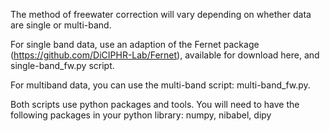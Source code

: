 The method of freewater correction will vary depending on whether data are single or multi-band.

For single band data, use an adaption of the Fernet package (https://github.com/DiCIPHR-Lab/Fernet), available for download here, and single-band_fw.py script. 

For multiband data, you can use the multi-band script: multi-band_fw.py.

Both scripts use python packages and tools. You will need to have the following packages in your python library:
numpy, nibabel, dipy
